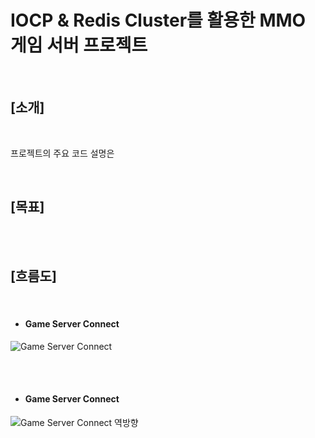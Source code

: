 # IOCP & Redis Cluster를 활용한 MMO 게임 서버 프로젝트

<br>  

## [소개]

<br>  

프로젝트의 주요 코드 설명은 


<br>

## [목표]


<br>  

<br>  

## [흐름도]

<br>  

- #### Game Server Connect
![Game Server Connect](https://github.com/user-attachments/assets/95b759f4-6a82-4131-9753-174e3fb480ee)

<br><br>

- #### Game Server Connect
![Game Server Connect 역방향](https://github.com/user-attachments/assets/f9cc0be5-d6f1-455b-b5cb-75d0e04b9262)
